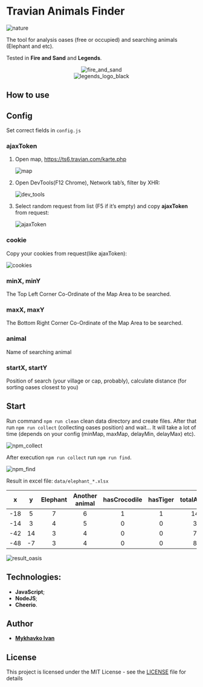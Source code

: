 # Travian Animals Finder

<img src="public/nature.png" alt="nature"/><br/>

The tool for analysis oases (free or occupied) and searching animals (Elephant and etc).


Tested in **Fire and Sand** and **Legends**.

<p align="center">
<img src="public/fire_and_sand.png" alt="fire_and_sand"/><br/>
<img src="public/legends_logo_black.png" alt="legends_logo_black"/>
</p>


## How to use

## Config

Set correct fields in `config.js` 

### ajaxToken

1. Open map, https://ts6.travian.com/karte.php

    <img src="public/map.png" alt="map"/>

2. Open DevTools(F12 Chrome),  Network tab’s,  filter by XHR:

    <img src="public/dev_tools.png" alt="dev_tools"/>
    
3. Select random request from list (F5 if it’s empty) and copy **ajaxToken** from request:
    
    <img src="public/ajaxToken.png" alt="ajaxToken"/>
    
### cookie

Copy your cookies from request(like ajaxToken):

<img src="public/cookies.png" alt="cookies"/>

### minX, minY

The Top Left Corner Co-Ordinate of the Map Area to be searched.

### maxX, maxY

The Bottom Right Corner Co-Ordinate of the Map Area to be searched.

### animal

Name of searching animal

### startX, startY

Position of search (your village or cap, probably), calculate distance (for sorting oases closest to you)

## Start

Run command `npm run clean` clean data directory and create files.
After that run `npm run collect` (collecting oases position) and wait… 
It will take a lot of time (depends on your config (minMap, maxMap, delayMin, delayMax) etc).

<img src="public/npm_collect.png" alt="npm_collect"/>

After execution `npm run collect` run  `npm run find`.

<img src="public/npm_find.png" alt="npm_find"/>

Result in excel file: `data/elephant_*.xlsx`

|  x  |  y  | Elephant | Another animal | hasCrocodile | hasTiger | totalAnimal |
| :---: | :---: | :--------: | :--------------: | :------------: | :--------: | :-----------: |
| -18 |  5  | 7 | 6 | 1 | 1 | 141 |
| -14 |  3  | 4 | 5 | 0 | 0 | 34 |
| -42 |  14 | 3 | 4 | 0 | 0 | 77 |
| -48 |  -7 | 3 | 4 | 0 | 0 | 84 |

<img src="public/result_oasis.png" alt="result_oasis"/>


## Technologies:


 - **JavaScript**;
 - **NodeJS**;
 - **Cheerio**.

## Author

*  [**Mykhavko Ivan**](https://github.com/Tegos)

## License

This project is licensed under the MIT License - see the [LICENSE](LICENSE) file for details